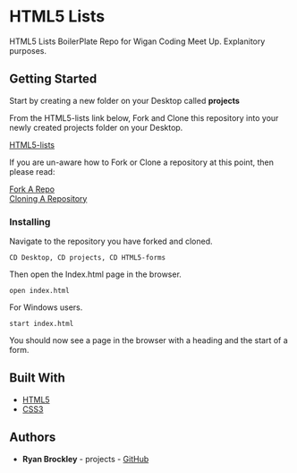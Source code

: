 # HTML5 Lists

HTML5 Lists BoilerPlate Repo for Wigan Coding Meet Up. Explanitory purposes.

## Getting Started

Start by creating a new folder on your Desktop called <b>projects</b>

 From the HTML5-lists link below, Fork and Clone this repository into your newly created projects folder on your Desktop.

[HTML5-lists](https://github.com/Wigan-Coding-Meet-Up/html-lists)

 If you are un-aware how to Fork or Clone a repository at this point, then please read:

[Fork A Repo](https://help.github.com/en/articles/fork-a-repo)
<br>
[Cloning A Repository](https://help.github.com/en/articles/cloning-a-repository)


### Installing

Navigate to the repository you have forked and cloned.

```
CD Desktop, CD projects, CD HTML5-forms
```

Then open the Index.html page in the browser.

```
open index.html
```

For Windows users.

```
start index.html
```

You should now see a page in the browser with a heading and the start of a form.

## Built With

* [HTML5](https://developer.mozilla.org/en-US/docs/Web/Guide/HTML/HTML5) 
* [CSS3](https://developer.mozilla.org/en-US/docs/Web/CSS/CSS3) 




## Authors

* **Ryan Brockley** - projects - [GitHub](https://github.com/RyBrockers)

